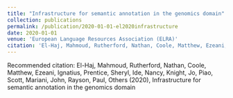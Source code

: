 ```yaml
---
title: "Infrastructure for semantic annotation in the genomics domain"
collection: publications
permalink: /publication/2020-01-01-el2020infrastructure
date: 2020-01-01
venue: 'European Language Resources Association (ELRA)'
citation: 'El-Haj, Mahmoud, Rutherford, Nathan, Coole, Matthew, Ezeani, Ignatius, Prentice, Sheryl, Ide, Nancy, Knight, Jo, Piao, Scott, Mariani, John, Rayson, Paul, Others (2020), Infrastructure for semantic annotation in the genomics domain'
---
```

Recommended citation: El-Haj, Mahmoud, Rutherford, Nathan, Coole, Matthew, Ezeani, Ignatius, Prentice, Sheryl, Ide, Nancy, Knight, Jo, Piao, Scott, Mariani, John, Rayson, Paul, Others (2020), Infrastructure for semantic annotation in the genomics domain